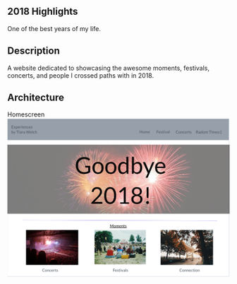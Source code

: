 ## 2018 Highlights
One of the best years of my life.

## Description
A website dedicated to showcasing the awesome moments, festivals, concerts, and people I crossed paths with in 2018.

## Architecture

Homescreen
![alt text](https://github.com/welchtr/2018-highlights/blob/master/read-me-photos/Mockup-Homescreen.png?raw=true)
